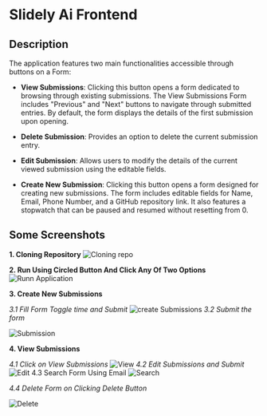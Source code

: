 
# Slidely Ai Frontend

## Description
The application features two main functionalities accessible through buttons on a Form:
-   **View Submissions**: Clicking this button opens a form dedicated to browsing through existing submissions. The View Submissions Form includes "Previous" and "Next" buttons to navigate through submitted entries. By default, the form displays the details of the first submission upon opening.
  -   **Delete Submission**: Provides an option to delete the current submission entry.
      
  -   **Edit Submission**: Allows users to modify the details of the current viewed submission using the editable fields.
    
-   **Create New Submission**: Clicking this button opens a form designed for creating new submissions. The form includes editable fields for Name, Email, Phone Number, and a GitHub repository link. It also features a stopwatch that can be paused and resumed without resetting from 0.

## Some Screenshots
**1. Cloning Repository**
![Cloning repo](https://snipboard.io/VUSQoK.jpg)

**2. Run Using Circled Button And Click Any Of Two Options**
![Runn Application](https://snipboard.io/EtKx9o.jpg)

**3. Create New Submissions**

*3.1 Fill Form Toggle time and Submit*
		![create Submissions](https://snipboard.io/ZvhAKY.jpg)
		*3.2 Submit the form*
		
![Submission](https://snipboard.io/ZcxuY8.jpg)

**4. View Submissions**

*4.1 Click on View Submissions*
![View](https://snipboard.io/w890Kp.jpg)
*4.2 Edit Submissions and Submit*
![Edit](https://snipboard.io/pHwk9q.jpg)
4.3 Search Form Using Email
![Search](https://snipboard.io/Dg51bO.jpg)

*4.4 Delete Form on Clicking Delete Button*

![Delete](https://snipboard.io/Er9IeK.jpg)





